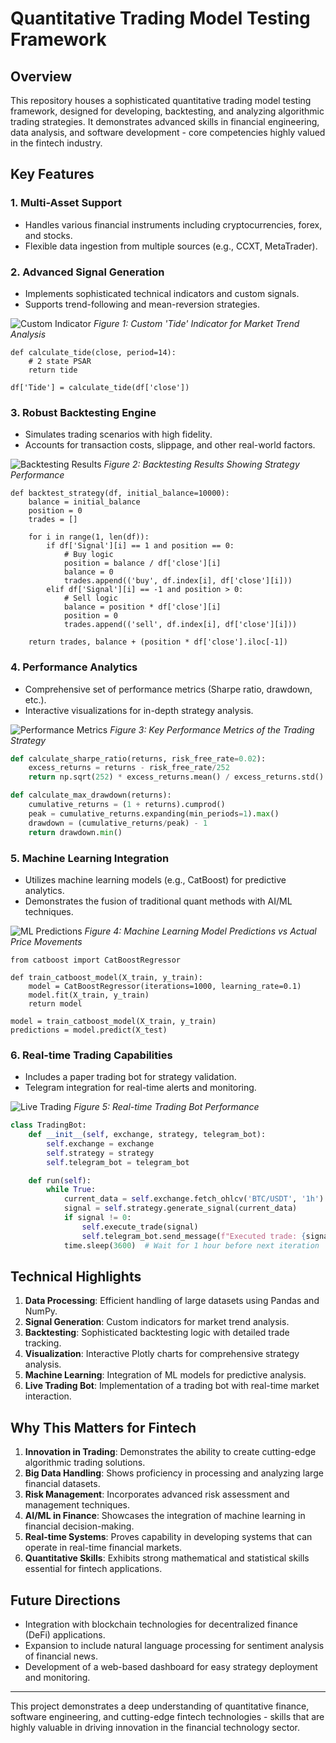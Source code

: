 # Quantitative Trading Model Testing Framework

## Overview

This repository houses a sophisticated quantitative trading model testing framework, designed for developing, backtesting, and analyzing algorithmic trading strategies. It demonstrates advanced skills in financial engineering, data analysis, and software development - core competencies highly valued in the fintech industry.

## Key Features

### 1. Multi-Asset Support
- Handles various financial instruments including cryptocurrencies, forex, and stocks.
- Flexible data ingestion from multiple sources (e.g., CCXT, MetaTrader).

### 2. Advanced Signal Generation
- Implements sophisticated technical indicators and custom signals.
- Supports trend-following and mean-reversion strategies.

![Custom Indicator](./images/custom_indicator.png)
*Figure 1: Custom 'Tide' Indicator for Market Trend Analysis*

```python:BTC_Tide.ipynb
def calculate_tide(close, period=14):
    # 2 state PSAR
    return tide

df['Tide'] = calculate_tide(df['close'])
```

### 3. Robust Backtesting Engine
- Simulates trading scenarios with high fidelity.
- Accounts for transaction costs, slippage, and other real-world factors.

![Backtesting Results](./images/backtesting_results.png)
*Figure 2: Backtesting Results Showing Strategy Performance*

```python:BTC_Tide.ipynb
def backtest_strategy(df, initial_balance=10000):
    balance = initial_balance
    position = 0
    trades = []
    
    for i in range(1, len(df)):
        if df['Signal'][i] == 1 and position == 0:
            # Buy logic
            position = balance / df['close'][i]
            balance = 0
            trades.append(('buy', df.index[i], df['close'][i]))
        elif df['Signal'][i] == -1 and position > 0:
            # Sell logic
            balance = position * df['close'][i]
            position = 0
            trades.append(('sell', df.index[i], df['close'][i]))
    
    return trades, balance + (position * df['close'].iloc[-1])
```

### 4. Performance Analytics
- Comprehensive set of performance metrics (Sharpe ratio, drawdown, etc.).
- Interactive visualizations for in-depth strategy analysis.

![Performance Metrics](./images/performance_metrics.png)
*Figure 3: Key Performance Metrics of the Trading Strategy*

```python:performance_analytics/metrics.py
def calculate_sharpe_ratio(returns, risk_free_rate=0.02):
    excess_returns = returns - risk_free_rate/252
    return np.sqrt(252) * excess_returns.mean() / excess_returns.std()

def calculate_max_drawdown(returns):
    cumulative_returns = (1 + returns).cumprod()
    peak = cumulative_returns.expanding(min_periods=1).max()
    drawdown = (cumulative_returns/peak) - 1
    return drawdown.min()
```

### 5. Machine Learning Integration
- Utilizes machine learning models (e.g., CatBoost) for predictive analytics.
- Demonstrates the fusion of traditional quant methods with AI/ML techniques.

![ML Predictions](./images/ml_predictions.png)
*Figure 4: Machine Learning Model Predictions vs Actual Price Movements*

```python:BTC_Tide.ipynb
from catboost import CatBoostRegressor

def train_catboost_model(X_train, y_train):
    model = CatBoostRegressor(iterations=1000, learning_rate=0.1)
    model.fit(X_train, y_train)
    return model

model = train_catboost_model(X_train, y_train)
predictions = model.predict(X_test)
```

### 6. Real-time Trading Capabilities
- Includes a paper trading bot for strategy validation.
- Telegram integration for real-time alerts and monitoring.

![Live Trading](./images/live_trading.png)
*Figure 5: Real-time Trading Bot Performance*

```python:main/Trading_Bot.py
class TradingBot:
    def __init__(self, exchange, strategy, telegram_bot):
        self.exchange = exchange
        self.strategy = strategy
        self.telegram_bot = telegram_bot

    def run(self):
        while True:
            current_data = self.exchange.fetch_ohlcv('BTC/USDT', '1h')
            signal = self.strategy.generate_signal(current_data)
            if signal != 0:
                self.execute_trade(signal)
                self.telegram_bot.send_message(f"Executed trade: {signal}")
            time.sleep(3600)  # Wait for 1 hour before next iteration
```

## Technical Highlights

1. **Data Processing**: Efficient handling of large datasets using Pandas and NumPy.
2. **Signal Generation**: Custom indicators for market trend analysis.
3. **Backtesting**: Sophisticated backtesting logic with detailed trade tracking.
4. **Visualization**: Interactive Plotly charts for comprehensive strategy analysis.
5. **Machine Learning**: Integration of ML models for predictive analysis.
6. **Live Trading Bot**: Implementation of a trading bot with real-time market interaction.

## Why This Matters for Fintech

1. **Innovation in Trading**: Demonstrates the ability to create cutting-edge algorithmic trading solutions.
2. **Big Data Handling**: Shows proficiency in processing and analyzing large financial datasets.
3. **Risk Management**: Incorporates advanced risk assessment and management techniques.
4. **AI/ML in Finance**: Showcases the integration of machine learning in financial decision-making.
5. **Real-time Systems**: Proves capability in developing systems that can operate in real-time financial markets.
6. **Quantitative Skills**: Exhibits strong mathematical and statistical skills essential for fintech applications.

## Future Directions

- Integration with blockchain technologies for decentralized finance (DeFi) applications.
- Expansion to include natural language processing for sentiment analysis of financial news.
- Development of a web-based dashboard for easy strategy deployment and monitoring.

---

This project demonstrates a deep understanding of quantitative finance, software engineering, and cutting-edge fintech technologies - skills that are highly valuable in driving innovation in the financial technology sector.
